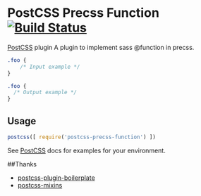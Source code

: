 # PostCSS Precss Function [![Build Status][ci-img]][ci]

[PostCSS] plugin A plugin to implement sass @function in precss.

[PostCSS]: https://github.com/postcss/postcss
[ci-img]:  https://travis-ci.org/titancat/postcss-precss-function.svg
[ci]:      https://travis-ci.org/titancat/postcss-precss-function

```css
.foo {
    /* Input example */
}
```

```css
.foo {
  /* Output example */
}
```

## Usage

```js
postcss([ require('postcss-precss-function') ])
```

See [PostCSS] docs for examples for your environment.

##Thanks

- [postcss-plugin-boilerplate](https://github.com/postcss/postcss-plugin-boilerplate)
- [postcss-mixins](https://github.com/postcss/postcss-mixins)
